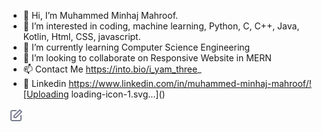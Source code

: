 - 👋 Hi, I’m Muhammed Minhaj Mahroof.
- 👀 I’m interested in coding, machine learning, Python, C, C++, Java, Kotlin, Html, CSS, javascript.
- 🌱 I’m currently learning Computer Science Engineering
- 💞️ I’m looking to collaborate on Responsive Website in MERN
- 📫 Contact Me https://into.bio/i_yam_three_
- 📣 Linkedin https://www.linkedin.com/in/muhammed-minhaj-mahroof/![Uploading loading-icon-1.svg…]()

<!---
i-yam-three/i-yam-three is a ✨ special ✨ repository because its `README.md` (this file) appears on your GitHub profile.
You can click the Preview link to take a look at your changes.
--->
<svg width="24" height="24" viewBox="0 0 24 24" fill="none" xmlns="http://www.w3.org/2000/svg">
<path fill-rule="evenodd" clip-rule="evenodd" d="M17.2893 2.29646C17.6751 1.90685 18.3026 1.90044 18.6961 2.2821L21.6961 5.19119C21.8878 5.37707 21.9972 5.63189 21.9999 5.89889C22.0027 6.16588 21.8985 6.42288 21.7107 6.61264L12.7107 15.7035C12.5228 15.8933 12.267 16 12 16H9C8.44772 16 8 15.5523 8 15V12.0909C8 11.8274 8.10398 11.5746 8.28935 11.3874L17.2893 2.29646ZM18.0144 4.40687L10 12.5022V14H11.5828L19.5785 5.9236L18.0144 4.40687Z" fill="#7A7F8F"/>
<path fill-rule="evenodd" clip-rule="evenodd" d="M6 5C5.44772 5 5 5.44772 5 6V18C5 18.5523 5.44772 19 6 19H18C18.5523 19 19 18.5523 19 18V12C19 11.4477 19.4477 11 20 11C20.5523 11 21 11.4477 21 12V18C21 19.6569 19.6569 21 18 21H6C4.34315 21 3 19.6569 3 18V6C3 4.34315 4.34315 3 6 3H12C12.5523 3 13 3.44772 13 4C13 4.55228 12.5523 5 12 5H6Z" fill="#7A7F8F"/>
</svg>
